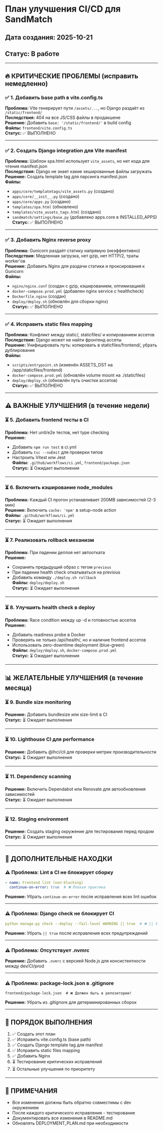 # План улучшения CI/CD для SandMatch

## Дата создания: 2025-10-21
## Статус: В работе

---

## 🔥 КРИТИЧЕСКИЕ ПРОБЛЕМЫ (исправить немедленно)

### ✅ 1. Добавить base path в vite.config.ts
**Проблема:** Vite генерирует пути `/assets/...`, но Django раздаёт из `/static/frontend/`  
**Последствия:** 404 на все JS/CSS файлы в продакшене  
**Решение:** Добавить `base: '/static/frontend/'` в build config  
**Файлы:** `frontend/vite.config.ts`  
**Статус:** ✅ ВЫПОЛНЕНО

---

### ✅ 2. Создать Django integration для Vite manifest
**Проблема:** Шаблон spa.html использует `vite_assets`, но нет кода для чтения manifest.json  
**Последствия:** Django не знает какие хешированные файлы загружать  
**Решение:** Создать template tag для парсинга manifest.json  
**Файлы:** 
- `apps/core/templatetags/vite_assets.py` (создано)
- `apps/core/__init__.py` (создано)
- `apps/core/apps.py` (создано)
- `templates/spa.html` (обновлено)
- `templates/vite_assets_tags.html` (создано)
- `sandmatch/settings/base.py` (добавлено apps.core в INSTALLED_APPS)  
**Статус:** ✅ ВЫПОЛНЕНО

---

### ✅ 3. Добавить Nginx reverse proxy
**Проблема:** Gunicorn раздаёт статику напрямую (неэффективно)  
**Последствия:** Медленная загрузка, нет gzip, нет HTTP/2, траты worker'ов  
**Решение:** Добавить Nginx для раздачи статики и проксирования к Gunicorn  
**Файлы:**
- `nginx/nginx.conf` (создан с gzip, кэшированием, оптимизацией)
- `docker-compose.prod.yml` (добавлен nginx service с healthcheck)
- `Dockerfile.nginx` (создан)
- `deploy/deploy.sh` (обновлён для сборки nginx)  
**Статус:** ✅ ВЫПОЛНЕНО

---

### ✅ 4. Исправить static files mapping
**Проблема:** Конфликт между static/, staticfiles/ и копированием ассетов  
**Последствия:** Django может не найти фронтенд ассеты  
**Решение:** Унифицировать путь: копировать в staticfiles/frontend/, убрать дублирование  
**Файлы:**
- `scripts/entrypoint.sh` (изменён ASSETS_DST на /app/staticfiles/frontend)
- `docker-compose.prod.yml` (обновлён volume mount на ./staticfiles)
- `deploy/deploy.sh` (обновлён путь очистки ассетов)  
**Статус:** ✅ ВЫПОЛНЕНО

---

## ⚠️ ВАЖНЫЕ УЛУЧШЕНИЯ (в течение недели)

### ⏳ 5. Добавить frontend тесты в CI
**Проблема:** Нет unit/e2e тестов, нет type checking  
**Решение:** 
- Добавить `npm run test` в ci.yml
- Добавить `tsc --noEmit` для проверки типов
- Настроить Vitest или Jest  
**Файлы:** `.github/workflows/ci.yml`, `frontend/package.json`  
**Статус:** ⏳ Ожидает выполнения

---

### ⏳ 6. Включить кэширование node_modules
**Проблема:** Каждый CI прогон устанавливает 200MB зависимостей (2-3 мин)  
**Решение:** Включить `cache: 'npm'` в setup-node action  
**Файлы:** `.github/workflows/ci.yml`  
**Статус:** ⏳ Ожидает выполнения

---

### ⏳ 7. Реализовать rollback механизм
**Проблема:** При падении деплоя нет автоотката  
**Решение:** 
- Сохранять предыдущий образ с тегом `previous`
- При падении health check откатываться на previous
- Добавить команду `./deploy.sh rollback`  
**Файлы:** `deploy/deploy.sh`  
**Статус:** ⏳ Ожидает выполнения

---

### ⏳ 8. Улучшить health check в deploy
**Проблема:** Race condition между up -d и готовностью ассетов  
**Решение:** 
- Добавить readiness probe в Docker
- Проверять не только /api/health/, но и наличие frontend ассетов
- Использовать zero-downtime deployment (blue-green)  
**Файлы:** `deploy/deploy.sh`, `docker-compose.prod.yml`  
**Статус:** ⏳ Ожидает выполнения

---

## 📊 ЖЕЛАТЕЛЬНЫЕ УЛУЧШЕНИЯ (в течение месяца)

### ⏳ 9. Bundle size monitoring
**Решение:** Добавить bundlesize или size-limit в CI  
**Статус:** ⏳ Ожидает выполнения

---

### ⏳ 10. Lighthouse CI для performance
**Решение:** Добавить @lhci/cli для проверки метрик производительности  
**Статус:** ⏳ Ожидает выполнения

---

### ⏳ 11. Dependency scanning
**Решение:** Включить Dependabot или Renovate для автообновления зависимостей  
**Статус:** ⏳ Ожидает выполнения

---

### ⏳ 12. Staging environment
**Решение:** Создать staging окружение для тестирования перед продом  
**Статус:** ⏳ Ожидает выполнения

---

## 📝 ДОПОЛНИТЕЛЬНЫЕ НАХОДКИ

### ⚠️ Проблема: Lint в CI не блокирует сборку
```yaml
- name: Frontend lint (non-blocking)
  continue-on-error: true  # ❌ Плохая практика
```
**Решение:** Убрать `continue-on-error` после исправления всех lint ошибок

---

### ⚠️ Проблема: Django check не блокирует CI
```yaml
python manage.py check --deploy --fail-level WARNING || true  # ❌ || true игнорирует ошибки
```
**Решение:** Убрать `|| true` после исправления всех предупреждений

---

### ⚠️ Проблема: Отсутствует .nvmrc
**Решение:** Добавить `.nvmrc` с версией Node.js для консистентности между dev/CI/prod

---

### ⚠️ Проблема: package-lock.json в .gitignore
```gitignore
frontend/package-lock.json  # ❌ Должен быть в репозитории!
```
**Решение:** Убрать из .gitignore для детерминированных сборок

---

## 🎯 ПОРЯДОК ВЫПОЛНЕНИЯ

1. ✅ Создать этот план
2. ✅ Исправить vite.config.ts (base path)
3. ✅ Создать Django template tag для manifest
4. ✅ Исправить static files mapping
5. ✅ Добавить Nginx
6. ⏳ Тестирование критических исправлений
7. ⏳ Остальные улучшения по приоритету

---

## 📌 ПРИМЕЧАНИЯ

- Все изменения должны быть обратно совместимы с dev окружением
- После каждого критического исправления - тестирование
- Документировать все изменения в README.md
- Обновлять DEPLOYMENT_PLAN.md при необходимости

